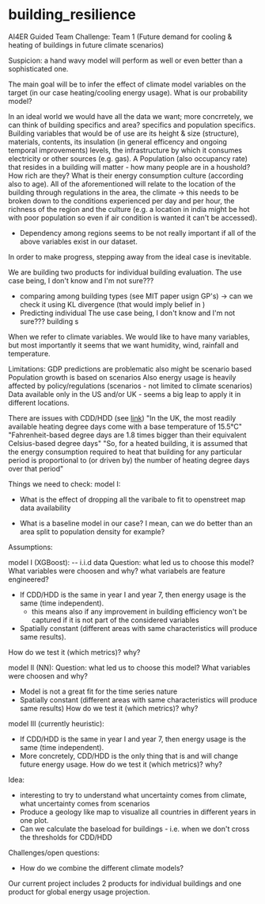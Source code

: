 # building_resilience
AI4ER Guided Team Challenge: Team 1 (Future demand for cooling &amp; heating of buildings in future climate scenarios)

Suspicion: a hand wavy model will perform as well or even better than a sophisticated one.

The main goal will be to infer the effect of climate model variables on the target (in our case heating/cooling energy usage). 
What is our probability model? 

In an ideal world we would have all the data we want; more concrretely, we can think of building specifics and area? specifics and population specifics. Building variables that would be of use are its height & size (structure), materials, contents, its insulation (in general efficency and ongoing temporal improvements) levels, the infrastructure by which it consumes electricity or other sources (e.g. gas). A Population (also occupancy rate) that resides in a building will matter - how many people are in a houshold? How rich are they? What is their energy consumption culture (according also to age). All of the aforementioned will relate to the location of the building through regulations in the area, the climate -> this needs to be broken down to the conditions experienced per day and per hour, the richness of the region and the culture (e.g. a location in india might be hot with poor population so even if air condition is wanted it can't be accessed). 
 - Dependency among regions seems to be not really important if all of the above variables exist in our dataset. 
 
In order to make progress, stepping away from the ideal case is inevitable.

We are building two products for individual building evaluation. 
The use case being, I don't know and I'm not sure??? 
 - comparing among building types (see MIT paper usign GP's) -> can we check it using KL divergence (that would imply belief in )
 - Predicting individual 
The use case being, I don't know and I'm not sure??? building s

When we refer to climate variables. We would like to have many variables, but most importantly it seems that we want humidity, wind, rainfall and temperature. 

Limitations: 
GDP predictions are problematic also might be scenario based
Population growth is based on scenarios 
Also energy usage is heavily affected by policy/regulations (scenarios - not limited to climate scenarios)
Data available only in the US and/or UK - seems a big leap to apply it in different locations. 

There are issues with CDD/HDD (see [link](https://www.energylens.com/articles/degree-days))
"In the UK, the most readily available heating degree days come with a base temperature of 15.5°C"
"Fahrenheit-based degree days are 1.8 times bigger than their equivalent Celsius-based degree days"
"So, for a heated building, it is assumed that the energy consumption required to heat that building for any particular period is proportional to (or driven by) the number of heating degree days over that period"



Things we need to check: 
model I: 
- What is the effect of dropping all the varibale to fit to openstreet map data availability

* What is a baseline model in our case? I mean, can we do better than an area split to population density for example? 

Assumptions: 

model I (XGBoost):
 -- i.i.d data
Question: what led us to choose this model?
What variables were choosen and why? what variabels are feature engineered? 
 - If CDD/HDD is the same in year I and year 7, then energy usage is the same (time independent). 
   - this means also if any improvement in building efficiency won't be captured if it is not part of the considered variables  
 - Spatially constant (different areas with same characteristics will produce same results).
 
How do we test it (which metrics)? why?
 
model II (NN):
Question: what led us to choose this model? 
What variables were choosen and why?
- Model is not a great fit for the time series nature 
- Spatially constant (different areas with same characteristics will produce same results)
How do we test it (which metrics)? why?

model III (currently heuristic): 
- If CDD/HDD is the same in year I and year 7, then energy usage is the same (time independent).
-  More concretely, CDD/HDD is the only thing that is and will change future energy usage. 
How do we test it (which metrics)? why?


Idea:
- interesting to try to understand what uncertainty comes from climate, what uncertainty comes from scenarios
- Produce a geology like map to visualize all countries in different years in one plot.
- Can we calculate the baseload for buildings - i.e. when we don't cross the thresholds for CDD/HDD

Challenges/open questions: 
- How do we combine the different climate models?



Our current project includes 2 products for individual buildings and one product for global energy usage projection.





